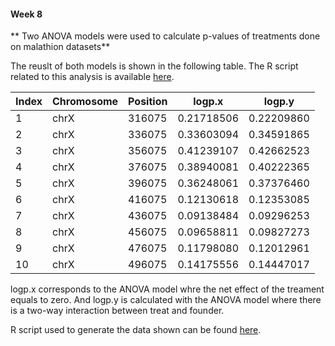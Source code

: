 #### Week 8
** Two ANOVA models were used to calculate p-values of treatments done on malathion datasets**

The reuslt of both models is shown in the following table. The R script related to this analysis is available [here](code/scripts/week8). 

| Index | Chromosome | Position | logp.x     | logp.y     |
|-------|-----------|----------|------------|------------|
| 1     | chrX      | 316075   | 0.21718506 | 0.22209860 |
| 2     | chrX      | 336075   | 0.33603094 | 0.34591865 |
| 3     | chrX      | 356075   | 0.41239107 | 0.42662523 |
| 4     | chrX      | 376075   | 0.38940081 | 0.40222365 |
| 5     | chrX      | 396075   | 0.36248061 | 0.37376460 |
| 6     | chrX      | 416075   | 0.12130618 | 0.12353085 |
| 7     | chrX      | 436075   | 0.09138484 | 0.09296253 |
| 8     | chrX      | 456075   | 0.09658811 | 0.09827273 |
| 9     | chrX      | 476075   | 0.11798080 | 0.12012961 |
| 10    | chrX      | 496075   | 0.14175556 | 0.14447017 |

logp.x corresponds to the ANOVA model whre the net effect of the treament equals to zero. And logp.y is calculated with the ANOVA model where there is a two-way interaction between treat and founder. 

R script used to generate the data shown can be found [here](code/scripts/week8/R-week8.R).